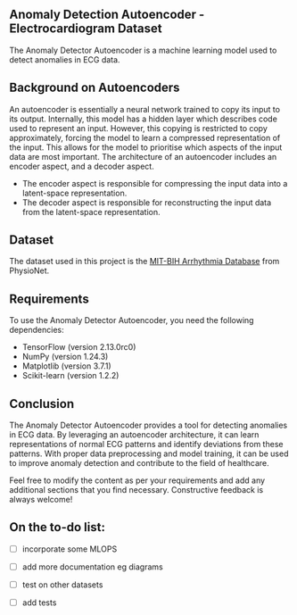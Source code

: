 ## Anomaly Detection Autoencoder - Electrocardiogram Dataset 

The Anomaly Detector Autoencoder is a machine learning model used to detect anomalies in ECG data.

## Background on Autoencoders

An autoencoder is essentially a neural network trained to copy its input to its output. Internally, this model has a hidden layer which describes code used to represent an input. However, this copying is restricted to copy approximately, forcing the model to learn a compressed representation of the input. This allows for the model to prioritise which aspects of the input data are most important.
The architecture of an autoencoder includes an encoder aspect, and a decoder aspect.
- The encoder aspect is responsible for compressing the input data into a latent-space representation.
- The decoder aspect is responsible for reconstructing the input data from the latent-space representation.

## Dataset
The dataset used in this project is the [MIT-BIH Arrhythmia Database](https://physionet.org/content/mitdb/1.0.0/) from PhysioNet.



## Requirements
To use the Anomaly Detector Autoencoder, you need the following dependencies:

- TensorFlow (version 2.13.0rc0)
- NumPy (version 1.24.3)
- Matplotlib (version 3.7.1)
- Scikit-learn (version 1.2.2)


## Conclusion
The Anomaly Detector Autoencoder provides a tool for detecting anomalies in ECG data. By leveraging an autoencoder architecture, it can learn representations of normal ECG patterns and identify deviations from these patterns. With proper data preprocessing and model training, it can be used to improve anomaly detection and contribute to the field of healthcare.

Feel free to modify the content as per your requirements and add any additional sections that you find necessary. Constructive feedback is always welcome!


## On the to-do list:
- [ ] incorporate some MLOPS 
- [ ] add more documentation eg diagrams
- [ ] test on other datasets
- [ ] add tests

